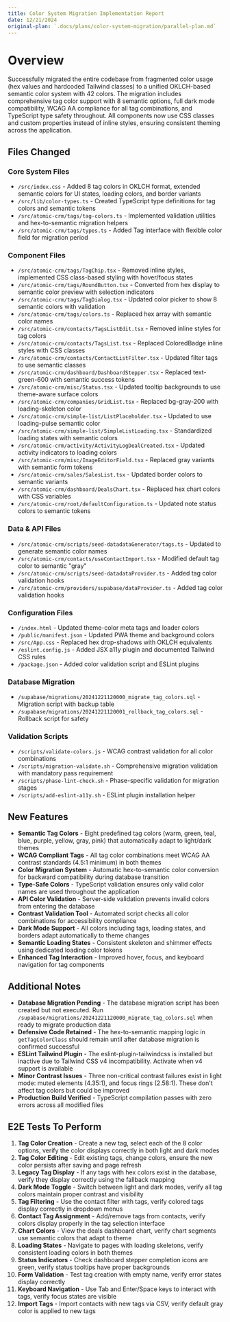 ```yaml
---
title: Color System Migration Implementation Report
date: 12/21/2024
original-plan: `.docs/plans/color-system-migration/parallel-plan.md`
---
```


# Overview

Successfully migrated the entire codebase from fragmented color usage (hex values and hardcoded Tailwind classes) to a unified OKLCH-based semantic color system with 42 colors. The migration includes comprehensive tag color support with 8 semantic options, full dark mode compatibility, WCAG AA compliance for all tag combinations, and TypeScript type safety throughout. All components now use CSS classes and custom properties instead of inline styles, ensuring consistent theming across the application.

## Files Changed

### Core System Files
- `/src/index.css` - Added 8 tag colors in OKLCH format, extended semantic colors for UI states, loading colors, and border variants
- `/src/lib/color-types.ts` - Created TypeScript type definitions for tag colors and semantic tokens
- `/src/atomic-crm/tags/tag-colors.ts` - Implemented validation utilities and hex-to-semantic migration helpers
- `/src/atomic-crm/tags/types.ts` - Added Tag interface with flexible color field for migration period

### Component Files
- `/src/atomic-crm/tags/TagChip.tsx` - Removed inline styles, implemented CSS class-based styling with hover/focus states
- `/src/atomic-crm/tags/RoundButton.tsx` - Converted from hex display to semantic color preview with selection indicators
- `/src/atomic-crm/tags/TagDialog.tsx` - Updated color picker to show 8 semantic colors with validation
- `/src/atomic-crm/tags/colors.ts` - Replaced hex array with semantic color names
- `/src/atomic-crm/contacts/TagsListEdit.tsx` - Removed inline styles for tag colors
- `/src/atomic-crm/contacts/TagsList.tsx` - Replaced ColoredBadge inline styles with CSS classes
- `/src/atomic-crm/contacts/ContactListFilter.tsx` - Updated filter tags to use semantic classes
- `/src/atomic-crm/dashboard/DashboardStepper.tsx` - Replaced text-green-600 with semantic success tokens
- `/src/atomic-crm/misc/Status.tsx` - Updated tooltip backgrounds to use theme-aware surface colors
- `/src/atomic-crm/companies/GridList.tsx` - Replaced bg-gray-200 with loading-skeleton color
- `/src/atomic-crm/simple-list/ListPlaceholder.tsx` - Updated to use loading-pulse semantic color
- `/src/atomic-crm/simple-list/SimpleListLoading.tsx` - Standardized loading states with semantic colors
- `/src/atomic-crm/activity/ActivityLogDealCreated.tsx` - Updated activity indicators to loading colors
- `/src/atomic-crm/misc/ImageEditorField.tsx` - Replaced gray variants with semantic form tokens
- `/src/atomic-crm/sales/SalesList.tsx` - Updated border colors to semantic variants
- `/src/atomic-crm/dashboard/DealsChart.tsx` - Replaced hex chart colors with CSS variables
- `/src/atomic-crm/root/defaultConfiguration.ts` - Updated note status colors to semantic tokens

### Data & API Files
- `/src/atomic-crm/scripts/seed-datadataGenerator/tags.ts` - Updated to generate semantic color names
- `/src/atomic-crm/contacts/useContactImport.tsx` - Modified default tag color to semantic "gray"
- `/src/atomic-crm/scripts/seed-datadataProvider.ts` - Added tag color validation hooks
- `/src/atomic-crm/providers/supabase/dataProvider.ts` - Added tag color validation hooks

### Configuration Files
- `/index.html` - Updated theme-color meta tags and loader colors
- `/public/manifest.json` - Updated PWA theme and background colors
- `/src/App.css` - Replaced hex drop-shadows with OKLCH equivalents
- `/eslint.config.js` - Added JSX a11y plugin and documented Tailwind CSS rules
- `/package.json` - Added color validation script and ESLint plugins

### Database Migration
- `/supabase/migrations/20241221120000_migrate_tag_colors.sql` - Migration script with backup table
- `/supabase/migrations/20241221120001_rollback_tag_colors.sql` - Rollback script for safety

### Validation Scripts
- `/scripts/validate-colors.js` - WCAG contrast validation for all color combinations
- `/scripts/migration-validate.sh` - Comprehensive migration validation with mandatory pass requirement
- `/scripts/phase-lint-check.sh` - Phase-specific validation for migration stages
- `/scripts/add-eslint-a11y.sh` - ESLint plugin installation helper

## New Features

- **Semantic Tag Colors** - Eight predefined tag colors (warm, green, teal, blue, purple, yellow, gray, pink) that automatically adapt to light/dark themes
- **WCAG Compliant Tags** - All tag color combinations meet WCAG AA contrast standards (4.5:1 minimum) in both themes
- **Color Migration System** - Automatic hex-to-semantic color conversion for backward compatibility during database transition
- **Type-Safe Colors** - TypeScript validation ensures only valid color names are used throughout the application
- **API Color Validation** - Server-side validation prevents invalid colors from entering the database
- **Contrast Validation Tool** - Automated script checks all color combinations for accessibility compliance
- **Dark Mode Support** - All colors including tags, loading states, and borders adapt automatically to theme changes
- **Semantic Loading States** - Consistent skeleton and shimmer effects using dedicated loading color tokens
- **Enhanced Tag Interaction** - Improved hover, focus, and keyboard navigation for tag components

## Additional Notes

- **Database Migration Pending** - The database migration script has been created but not executed. Run `/supabase/migrations/20241221120000_migrate_tag_colors.sql` when ready to migrate production data
- **Defensive Code Retained** - The hex-to-semantic mapping logic in `getTagColorClass` should remain until after database migration is confirmed successful
- **ESLint Tailwind Plugin** - The eslint-plugin-tailwindcss is installed but inactive due to Tailwind CSS v4 incompatibility. Activate when v4 support is available
- **Minor Contrast Issues** - Three non-critical contrast failures exist in light mode: muted elements (4.35:1), and focus rings (2.58:1). These don't affect tag colors but could be improved
- **Production Build Verified** - TypeScript compilation passes with zero errors across all modified files

## E2E Tests To Perform

1. **Tag Color Creation** - Create a new tag, select each of the 8 color options, verify the color displays correctly in both light and dark modes
2. **Tag Color Editing** - Edit existing tags, change colors, ensure the new color persists after saving and page refresh
3. **Legacy Tag Display** - If any tags with hex colors exist in the database, verify they display correctly using the fallback mapping
4. **Dark Mode Toggle** - Switch between light and dark modes, verify all tag colors maintain proper contrast and visibility
5. **Tag Filtering** - Use the contact filter with tags, verify colored tags display correctly in dropdown menus
6. **Contact Tag Assignment** - Add/remove tags from contacts, verify colors display properly in the tag selection interface
7. **Chart Colors** - View the deals dashboard chart, verify chart segments use semantic colors that adapt to theme
8. **Loading States** - Navigate to pages with loading skeletons, verify consistent loading colors in both themes
9. **Status Indicators** - Check dashboard stepper completion icons are green, verify status tooltips have proper backgrounds
10. **Form Validation** - Test tag creation with empty name, verify error states display correctly
11. **Keyboard Navigation** - Use Tab and Enter/Space keys to interact with tags, verify focus states are visible
12. **Import Tags** - Import contacts with new tags via CSV, verify default gray color is applied to new tags